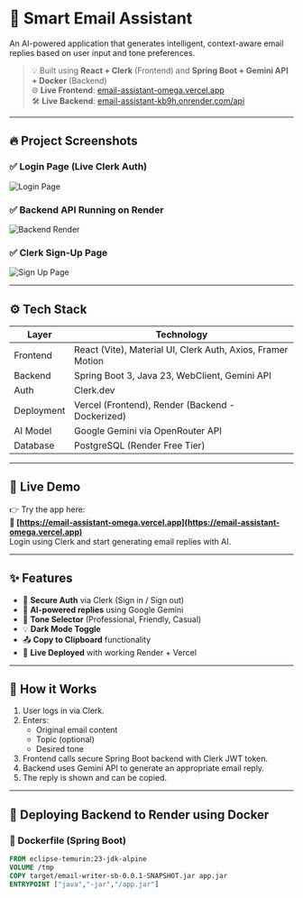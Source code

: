 # 📧 Smart Email Assistant

An AI-powered application that generates intelligent, context-aware email replies based on user input and tone preferences.

> 💡 Built using **React + Clerk** (Frontend) and **Spring Boot + Gemini API + Docker** (Backend)  
> 🌐 **Live Frontend**: [email-assistant-omega.vercel.app](https://email-assistant-omega.vercel.app)  
> 🛠️ **Live Backend**: [email-assistant-kb9h.onrender.com/api](https://email-assistant-kb9h.onrender.com/api)

---

## 🔥 Project Screenshots

### ✅ Login Page (Live Clerk Auth)
![Login Page](https://raw.githubusercontent.com/Soham1500/Email-Assistant/main/Email-Frontend/src/assets/login-page.png)

### ✅ Backend API Running on Render
![Backend Render](https://raw.githubusercontent.com/Soham1500/Email-Assistant/main/Email-Frontend/src/assets/backend-render.png)

### ✅ Clerk Sign-Up Page
![Sign Up Page](https://raw.githubusercontent.com/Soham1500/Email-Assistant/main/Email-Frontend/src/assets/signUp/signup-page.png)

---

## ⚙️ Tech Stack

| Layer      | Technology |
|------------|------------|
| Frontend   | React (Vite), Material UI, Clerk Auth, Axios, Framer Motion |
| Backend    | Spring Boot 3, Java 23, WebClient, Gemini API |
| Auth       | Clerk.dev |
| Deployment | Vercel (Frontend), Render (Backend - Dockerized) |
| AI Model   | Google Gemini via OpenRouter API |
| Database   | PostgreSQL (Render Free Tier) |

---

## 🚀 Live Demo

👉 Try the app here:  
**🔗 [https://email-assistant-omega.vercel.app](https://email-assistant-omega.vercel.app)**  
Login using Clerk and start generating email replies with AI.

---

## ✨ Features

- 🔐 **Secure Auth** via Clerk (Sign in / Sign out)
- 🧠 **AI-powered replies** using Google Gemini
- 🎨 **Tone Selector** (Professional, Friendly, Casual)
- 💡 **Dark Mode Toggle**
- 📤 **Copy to Clipboard** functionality
- 🚀 **Live Deployed** with working Render + Vercel

---

## 🧠 How it Works

1. User logs in via Clerk.
2. Enters:
   - Original email content
   - Topic (optional)
   - Desired tone
3. Frontend calls secure Spring Boot backend with Clerk JWT token.
4. Backend uses Gemini API to generate an appropriate email reply.
5. The reply is shown and can be copied.

---

## 🐳 Deploying Backend to Render using Docker

### 🧱 Dockerfile (Spring Boot)

```dockerfile
FROM eclipse-temurin:23-jdk-alpine
VOLUME /tmp
COPY target/email-writer-sb-0.0.1-SNAPSHOT.jar app.jar
ENTRYPOINT ["java","-jar","/app.jar"]
